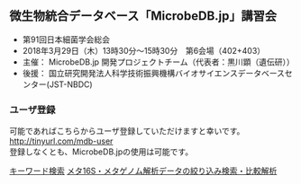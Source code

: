 ## 微生物統合データベース「MicrobeDB.jp」講習会 ##


* 第91回日本細菌学会総会
* 2018年3月29日（木）13時30分～15時30分　第6会場（402+403）
* 主催： MicrobeDB.jp 開発プロジェクトチーム（代表者：黒川顕（遺伝研））
* 後援： 国立研究開発法人科学技術振興機構バイオサイエンスデータベースセンター(JST-NBDC)

### ユーザ登録 ###
可能であればこちらからユーザ登録していただけますと幸いです。 http://tinyurl.com/mdb-user  
登録しなくとも、MicrobeDB.jpの使用は可能です。

[キーワード検索](https://github.com/MicrobeDBjp/document/edit/master/lecture-keyword.md)
[メタ16S・メタゲノム解析データの絞り込み検索・比較解析](https://github.com/MicrobeDBjp/document/blob/master/lecture-comp_meta.md)
